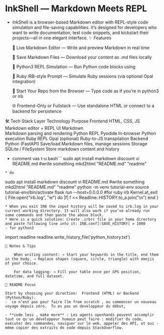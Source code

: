 # InkShell — Markdown Meets REPL

* InkShell is a browser-based Markdown editor with REPL-style code simulation and file-saving capabilities. It’s designed for developers who want to write documentation, test code snippets, and kickstart their projects—all in one elegant interface.
✨ Features

    📝 Live Markdown Editor — Write and preview Markdown in real time

    💾 Save Markdown Files — Download your content as .md files locally

    🐍 Python3 REPL Simulation — Run Python code blocks using 

    💎 Ruby IRB-style Prompt — Simulate Ruby sessions (via optional Opal integration)

    🧠 Start Your Repo from the Browser — Type code as if you're in python3 or irb

    🌐 Frontend-Only or Fullstack — Use standalone HTML or connect to a backend for persistence

🛠 Tech Stack
Layer	Technology	Purpose
Frontend	HTML, CSS, JS	Markdown editor + REPL UI
Markdown	
Markdown parsing and rendering
Python REPL	Pyodide	In-browser Python execution
Ruby REPL	Opal (optional)	Ruby-to-JS transpilation
Backend	Python (FastAPI)	Save/load Markdown files, manage sessions
Storage	SQLite / FileSystem	Store markdown content and history


 * comment vas t-u
bash```
sudo apt install markdown discount
vi README.md #write something
mkd2html "README.md" "readme"


```
* do
````
sudo apt install markdown discount
vi README.md #write something
mkd2html "README.md" "readme"
python -m venv tutorial-env
source tutorial-env/bin/activate
flask run --host=0.0.0.0
#for ruby
irb
Kernel.at_exit {
  File.open("irb.log", "w") do |f|
    f << Readline::HISTORY.to_a.join("\n")
  end
}

````
* When you exit IRB the input history will be saved to irb.log in your current working directory. It will also work if you’ve already run some commands and then paste the above block.
* Here is a quick solution: Create .irbrc file in your home directory and paste following line into it: IRB.conf[:SAVE_HISTORY] = 1000
- for python3
````
import readline
readline.write_history_file('python_history.txt')
````
🧩 Notes & Tips

    When writing content: → Start your keywords in the title, end them in the body. → Replace shapes (square, circle, triangle) with emojis of your choice.

    For data logging: → Fill your table once per GPS position, datetime, and full dataset.

🧭 README Focus

Start by choosing your direction:  Frontend (HTML) or Backend (Python/Ruby).
-  ce n’est pas pour faire llm from scratch , ou commencer un nouveau voyage depuis zéro.  Tu es pas un developpeur du début, 

- **code less , make more** : Les agents openhands peuvent accomplir tout ce qu'un développeur humain peut faire : modifier du code, exécuter des commandes, naviguer sur le web, appeler des API, et oui - même copier des extraits de code depuis StackOverflow.
